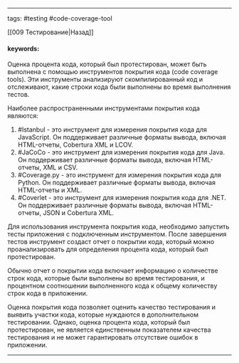 ____

tags: #testing #code-coverage-tool

[[009 Тестирование|Назад]]

#### keywords:

Оценка процента кода, который был протестирован, может быть выполнена с помощью инструментов покрытия кода (code coverage tools). Эти инструменты анализируют скомпилированный код и отслеживают, какие строки кода были выполнены во время выполнения тестов.

Наиболее распространенными инструментами покрытия кода являются:

1. #Istanbul - это инструмент для измерения покрытия кода для JavaScript. Он поддерживает различные форматы вывода, включая HTML-отчеты, Cobertura XML и LCOV.
2. #JaCoCo - это инструмент для измерения покрытия кода для Java. Он поддерживает различные форматы вывода, включая HTML-отчеты, XML и CSV.
3. #Coverage.py - это инструмент для измерения покрытия кода для Python. Он поддерживает различные форматы вывода, включая HTML-отчеты и XML.
4. #Coverlet - это инструмент для измерения покрытия кода для .NET. Он поддерживает различные форматы вывода, включая HTML-отчеты, JSON и Cobertura XML.

Для использования инструмента покрытия кода, необходимо запустить тесты приложения с подключенным инструментом. После завершения тестов инструмент создаст отчет о покрытии кода, который можно проанализировать для определения процента кода, который был протестирован.

Обычно отчет о покрытии кода включает информацию о количестве строк кода, которые были выполнены во время тестирования, и процентном соотношении выполненного кода к общему количеству строк кода в приложении.

Оценка покрытия кода позволяет оценить качество тестирования и выявить участки кода, которые нуждаются в дополнительном тестировании. Однако, оценка процента кода, который был протестирован, не является единственным показателем качества тестирования и не может гарантировать отсутствие ошибок в приложении.

_____
